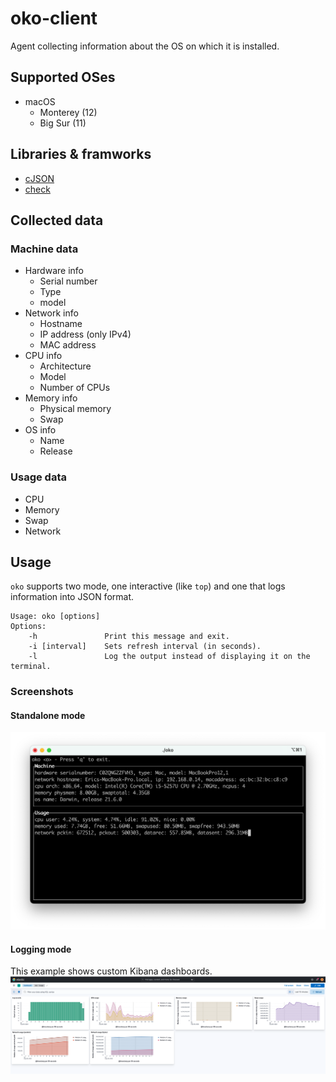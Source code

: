 # oko-client
Agent collecting information about the OS on which it is installed.

## Supported OSes
* macOS
  - Monterey (12)
  - Big Sur (11)

## Libraries & framworks
* [cJSON](https://github.com/DaveGamble/cJSON)
* [check](https://libcheck.github.io/check/)

## Collected data

### Machine data
* Hardware info
  - Serial number
  - Type
  - model
* Network info
  - Hostname
  - IP address (only IPv4)
  - MAC address
* CPU info
  - Architecture
  - Model
  - Number of CPUs
* Memory info
  - Physical memory
  - Swap
* OS info
  - Name
  - Release

### Usage data
* CPU
* Memory
* Swap
* Network

## Usage
`oko` supports two mode, one interactive (like `top`) and one that logs information into JSON format.
```
Usage: oko [options]
Options:
    -h               Print this message and exit.
    -i [interval]    Sets refresh interval (in seconds).
    -l               Log the output instead of displaying it on the terminal.
```

### Screenshots

#### Standalone mode
![alt text](doc/oko-standalone-screenshot-01.png "standalone-screenshot-01")

#### Logging mode
This example shows custom Kibana dashboards.
![alt text](doc/oko-logging-screenshot-01.png "logging-screenshot-01")
